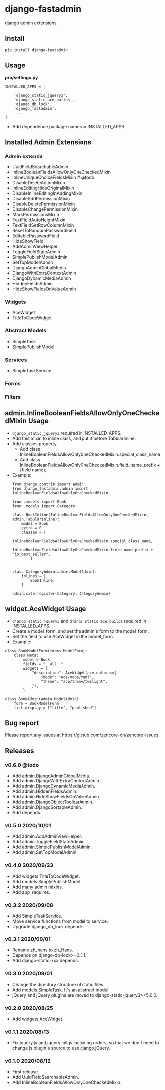 # django-fastadmin

django admin extensions.

## Install

```shell
pip install django-fastadmin
```

## Usage

**pro/settings.py**

```
INSTALLED_APPS = [
    ...
    'django_static_jquery3',
    'django_static_ace_builds',
    'django_db_lock',
    'django_fastadmin',
    ...
]
```

- Add dependence package names in INSTALLED_APPS.


## Installed Admin Extensions

### Admin extends

- UuidFieldSearchableAdmin
- InlineBooleanFieldsAllowOnlyOneCheckedMixin
- InlineUniqueChoiceFieldsMixin # @todo
- DisableDeleteActionMixin
- InlineEditingHideOriginalMixin
- DisableInlineEditingInAddingMixin
- DisableAddPermissionMixin
- DisableDeletePermissionMixin
- DisableChangePermissionMixin
- MarkPermissionsMixin
- TextFieldAutoHeightMixin
- TextFieldSetRowColumnMixin
- ResetToRandomPasswordField
- EditablePasswordField
- HideShowField
- AddAdminViewHelper
- ToggleFieldStateAdmin
- SimplePublishModelAdmin
- SetTopModelAdmin
- DjangoAdminGlobalMedia
- DjangoWithExtraContextAdmin
- DjangoDynamicMediaAdmin
- HiddenFieldsAdmin
- HideShowFieldsOnValueAdmin

### Widgets

- AceWidget
- TitleToCodeWidget

### Abstract Models

- SimpleTask
- SimplePublishModel

### Services

- SimpleTaskService

### Forms

### Filters


## admin.InlineBooleanFieldsAllowOnlyOneCheckedMixin Usage

- `django_static_jquery3` required in INSTALLED_APPS.
- Add this mixin to inline class, and put it before TabularInline.
- Add classes property
    - Add class InlineBooleanFieldsAllowOnlyOneCheckedMixin.special_class_name
    - Add class InlineBooleanFieldsAllowOnlyOneCheckedMixin.field_name_prefix + {field name},
- Example:
    ```
    from django.contrib import admin
    from django_fastadmin.admin import InlineBooleanFieldsAllowOnlyOneCheckedMixin

    from .models import Book
    from .models import Category

    class BookInline(InlineBooleanFieldsAllowOnlyOneCheckedMixin, admin.TabularInline):
        model = Book
        extra = 0
        classes = [
            InlineBooleanFieldsAllowOnlyOneCheckedMixin.special_class_name,
            InlineBooleanFieldsAllowOnlyOneCheckedMixin.field_name_prefix + "is_best_seller",
            ]


    class CategoryAdmin(admin.ModelAdmin):
        inlines = [
            BookInline,
        ]

    admin.site.register(Category, CategoryAdmin)
    ```



## widget.AceWidget Usage

- `django_static_jquery3` and `django_static_ace_builds` required in INSTALLED_APPS.
- Create a model_form, and set the admin's form to the model_form.
- Set the field to use AceWidget in the model_form.
- Example:
```
class BookModelForm(forms.ModelForm):
    class Meta:
        model = Book
        fields = "__all__"
        widgets = {
            "description": AceWidget(ace_options={
                "mode": "ace/mode/yaml",
                "theme": "ace/theme/twilight",
            }),
        }

class BookAdmin(admin.ModelAdmin):
    form = BookModelForm
    list_display = ["title", "published"]

```

## Bug report

Please report any issues at https://github.com/zencore-cn/zencore-issues.

## Releases

### v0.6.0 @todo

- Add admin.DjangoAdminGlobalMedia.
- Add admin.DjangoWithExtraContextAdmin.
- Add admin.DjangoDynamicMediaAdmin.
- Add admin.HiddenFieldsAdmin.
- Add admin.HideShowFieldsOnValueAdmin.
- Add admin.DjangoObjectToolbarAdmin.
- Add admin.DjangoSortableAdmin.
- Add depends.

### v0.5.0 2020/10/01

- Add admin.AddAdminViewHelper.
- Add admin.ToggleFieldStateAdmin.
- Add admin.SimplePublishModelAdmin.
- Add admin.SetTopModelAdmin.

### v0.4.0 2020/09/23

- Add widgets.TitleToCodeWidget.
- Add models.SimplePublishModel.
- Add many admin mixins.
- Add app_requires.

### v0.3.2 2020/09/08

- Add SimpleTaskService.
- Move service functions from model to service.
- Upgrade django_db_lock depends.

### v0.3.1 2020/09/01

- Rename zh_hans to zh_Hans.
- Depends on django-db-lock>=0.3.1.
- Add django-static-xxx depends.

### v0.3.0 2020/09/01

- Change the directory structure of static files.
- Add models.SimpleTask. It's an abstract model.
- jQuery and jQuery plugins are moved to django-static-jquery3>=5.0.0.

### v0.2.0 2020/08/25

- Add widgets.AceWidget.

### v0.1.1 2020/08/13

- Fix jquery.js and jquery.init.js including orders, so that we don't need to change js plugin's source to use django.jQuery.

### v0.1.0 2020/08/12

- First release.
- Add UuidFieldSearchableAdmin.
- Add InlineBooleanFieldsAllowOnlyOneCheckedMixin.